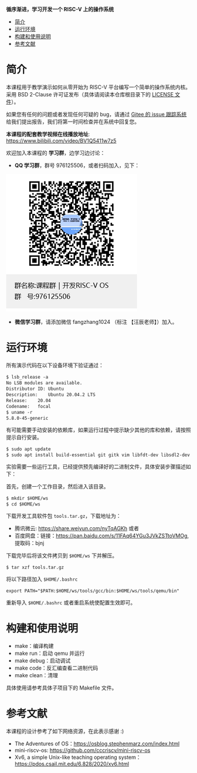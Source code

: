 **循序渐进，学习开发一个 RISC-V 上的操作系统**

<!-- TOC -->

- [简介](#简介)
- [运行环境](#运行环境)
- [构建和使用说明](#构建和使用说明)
- [参考文献](#参考文献)

<!-- /TOC -->
# 简介

本课程用于教学演示如何从零开始为 RISC-V 平台编写一个简单的操作系统内核。采用 BSD 2-Clause 许可证发布（具体请阅读本仓库根目录下的 [LICENSE 文件](./LICENSE)）。

如果您有任何的问题或者发现任何可疑的 bug，请通过 [Gitee 的 issue 跟踪系统](https://gitee.com/unicornx/riscv-operating-system-mooc/issues) 给我们提出报告，我们将第一时间检查并在系统中回复您。

**本课程的配套教学视频在线播放地址**: <https://www.bilibili.com/video/BV1Q5411w7z5>

欢迎加入本课程的 **学习群**，边学习边讨论：

- **QQ 学习群**，群号 976125506，或者扫码加入，见下：

![](./qq-group.png)

- **微信学习群**，请添加微信 fangzhang1024 （标注 【汪辰老师】）加入。

# 运行环境

所有演示代码在以下设备环境下验证通过：

```
$ lsb_release -a
No LSB modules are available.
Distributor ID:	Ubuntu
Description:	Ubuntu 20.04.2 LTS
Release:	20.04
Codename:	focal
$ uname -r
5.8.0-45-generic
```

有可能需要手动安装的依赖库，如果运行过程中提示缺少其他的库和依赖，请按照提示自行安装。

```
$ sudo apt update
$ sudo apt install build-essential git gitk vim libfdt-dev libsdl2-dev
```

实验需要一些运行工具，已经提供预先编译好的二进制文件，具体安装步骤描述如下：

首先，创建一个工作目录，然后进入该目录。

```
$ mkdir $HOME/ws
$ cd $HOME/ws
```

下载开发工具软件包 `tools.tar.gz`，下载地址为：

- 腾讯微云: <https://share.weiyun.com/nyTqAGKh>
或者
- 百度网盘：链接：<https://pan.baidu.com/s/11FAq64YGu3JVkZSTtoVMOg>, 提取码：bjnj

下载完毕后将该文件拷贝到 `$HOME/ws` 下并解压。

```
$ tar xzf tools.tar.gz
```

将以下路径加入 `$HOME/.bashrc`
```
export PATH="$PATH:$HOME/ws/tools/gcc/bin:$HOME/ws/tools/qemu/bin"
```

重新导入 `$HOME/.bashrc` 或者重启系统使配置生效即可。

# 构建和使用说明

- make：编译构建
- make run：启动 qemu 并运行
- make debug：启动调试
- make code：反汇编查看二进制代码
- make clean：清理

具体使用请参考具体子项目下的 Makefile 文件。

# 参考文献

本课程的设计参考了如下网络资源，在此表示感谢 :)

- The Adventures of OS：<https://osblog.stephenmarz.com/index.html>
- mini-riscv-os: <https://github.com/cccriscv/mini-riscv-os>
- Xv6, a simple Unix-like teaching operating system：<https://pdos.csail.mit.edu/6.828/2020/xv6.html>
